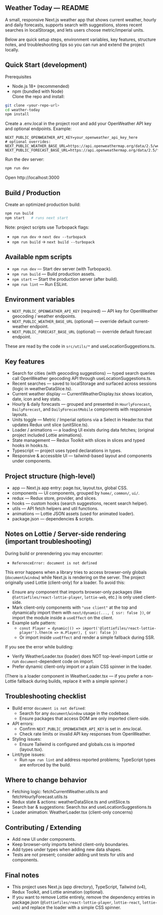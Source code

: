 
## Weather Today — README

A small, responsive Next.js weather app that shows current weather, hourly and daily forecasts, supports search with suggestions, stores recent searches in localStorage, and lets users choose metric/imperial units.

Below are quick setup steps, environment variables, key features, structure notes, and troubleshooting tips so you can run and extend the project locally.

## Quick Start (development)

Prerequisites
- Node.js 18+ (recommended)
- npm (bundled with Node)  
Clone the repo and install:

```bash
git clone <your-repo-url>
cd weather-today
npm install
```

Create a .env.local in the project root and add your OpenWeather API key and optional endpoints. Example:

```env
NEXT_PUBLIC_OPENWEATHER_API_KEY=your_openweather_api_key_here
# optional overrides:
NEXT_PUBLIC_WEATHER_BASE_URL=https://api.openweathermap.org/data/2.5/weather
NEXT_PUBLIC_FORECAST_BASE_URL=https://api.openweathermap.org/data/2.5/forecast
```

Run the dev server:

```bash
npm run dev
```

Open http://localhost:3000

## Build / Production

Create an optimized production build:

```bash
npm run build
npm start   # runs next start
```

Note: project scripts use Turbopack flags:
- `npm run dev` → `next dev --turbopack`
- `npm run build` → `next build --turbopack`

## Available npm scripts

- `npm run dev` — Start dev server (with Turbopack).
- `npm run build` — Build production assets.
- `npm start` — Start the production server (after build).
- `npm run lint` — Run ESLint.

## Environment variables

- `NEXT_PUBLIC_OPENWEATHER_API_KEY` (required) — API key for OpenWeather geocoding / weather endpoints.
- `NEXT_PUBLIC_WEATHER_BASE_URL` (optional) — override default current-weather endpoint.
- `NEXT_PUBLIC_FORECAST_BASE_URL` (optional) — override default forecast endpoint.

These are read by the code in `src/utils/*` and useLocationSuggestions.ts.

## Key features

- Search for cities (with geocoding suggestions) — typed search queries call OpenWeather geocoding API through useLocationSuggestions.ts.
- Recent searches — saved to localStorage and surfaced across sessions (logic in weatherDataSlice.ts).
- Current weather display — CurrentWeatherDisplay.tsx shows location, date, icon and key stats.
- Hourly & daily forecasts — grouped and presented in `HourlyForecast`, `DailyForecast`, and `DailyForecastMobile` components with responsive layouts.
- Units toggle — Metric / Imperial options via a Select in Header.tsx that updates Redux unit slice (unitSlice.ts).
- Loader / animations — a loading UI exists during data fetches; (original project included Lottie animations).
- State management — Redux Toolkit with slices in slices and typed hooks in hooks.ts.
- Typescript — project uses typed declarations in types.
- Responsive & accessible UI — tailwind-based layout and components under components.

## Project structure (high-level)

- app — Next.js app entry: page.tsx, layout.tsx, global CSS.
- components — UI components, grouped by `home/`, `common/`, `ui/`.
- redux — Redux store, provider, and slices.
- hooks — custom hooks (search suggestions, recent search helper).
- utils — API fetch helpers and util functions.
- animations — Lottie JSON assets (used for animated loader).
- package.json — dependencies & scripts.

## Notes on Lottie / Server-side rendering (important troubleshooting)

During build or prerendering you may encounter:
- `ReferenceError: document is not defined`

This error happens when a library tries to access browser-only globals (`document`/`window`) while Next.js is rendering on the server. The project originally used Lottie (client-only) for a loader. To avoid this:

- Ensure any component that imports browser-only packages (like `@lottiefiles/react-lottie-player`, `lottie-web`, etc.) is only used client-side.
- Mark client-only components with `"use client"` at the top and dynamically import them with `next/dynamic(..., { ssr: false })`, or import the module inside a `useEffect` on the client.
- Example safe pattern:
  - `const Player = dynamic(() => import('@lottiefiles/react-lottie-player').then(m => m.Player), { ssr: false })`
  - Or import inside `useEffect` and render a simple fallback during SSR.

If you see the error while building:
- Verify WeatherLoader.tsx (loader) does NOT top-level-import Lottie or run `document`-dependent code on import.
- Prefer dynamic client-only import or a plain CSS spinner in the loader.

(There is a loader component in WeatherLoader.tsx — if you prefer a non-Lottie fallback during builds, replace it with a simple spinner.)

## Troubleshooting checklist

- Build error `document is not defined`:
  - Search for any `document`/`window` usage in the codebase.
  - Ensure packages that access DOM are only imported client-side.
- API errors:
  - Confirm `NEXT_PUBLIC_OPENWEATHER_API_KEY` is set in .env.local.
  - Check rate limits or invalid API key responses from OpenWeather.
- Styling issues:
  - Ensure Tailwind is configured and globals.css is imported (layout.tsx).
- Lint/type issues:
  - Run `npm run lint` and address reported problems; TypeScript types are enforced by the build.

## Where to change behavior

- Fetching logic: fetchCurrentWeather.utils.ts and fetchHourlyForecast.utils.ts
- Redux state & actions: weatherDataSlice.ts and unitSlice.ts
- Search bar & suggestions: Search.tsx and useLocationSuggestions.ts
- Loader animation: WeatherLoader.tsx (client-only concerns)

## Contributing / Extending

- Add new UI under components.
- Keep browser-only imports behind client-only boundaries.
- Add types under types when adding new data shapes.
- Tests are not present; consider adding unit tests for utils and components.

## Final notes

- This project uses Next.js (app directory), TypeScript, Tailwind (v4), Redux Toolkit, and Lottie animation (optional).
- If you want to remove Lottie entirely, remove the dependency entries in package.json (`@lottiefiles/react-lottie-player`, `lottie-react`, `lottie-web`) and replace the loader with a simple CSS spinner.